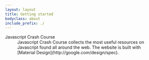 ```yaml
---
layout: layout
title: Getting started
bodyclass: about
include_prefix: ./
---
```

<!-- TODO: Try to separate markup and content -->
<section class="docs-text-styling about-panel about-panel--text mdl-cell mdl-cell--12-col">
  <dl>
    <dt>Javascript Crash Course</dt>
    <dd>
      Javascript Crash Course collects the most useful resources on Javascript found all around the web. 
      The website is built with [Material Design](http://google.com/design/spec).
    </dd>
  </dl>
</section>

<script src="assets/index.js" async></script>
